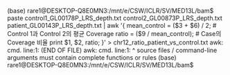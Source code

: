 (base) rare1@DESKTOP-Q8E0MN3:/mnt/e/CSW/ICLR/SV/MED13L/bam$ paste control1_GL00178P_LRS_depth.txt control2_GL00873P_LRS_depth.txt patient_GL00143P_LRS_depth.txt | awk '{ mean_control = ($3 + $6) / 2; # Control 1과 Control 2의 평균 Coverage ratio = ($9 / mean_control); # Case의 Coverage 비율 print $1, $2, ratio; }' > chr12_ratio_patient_vs_control.txt
awk: cmd. line:1: (END OF FILE)
awk: cmd. line:1:                                 ^ source files / command-line arguments must contain complete functions or rules
(base) rare1@DESKTOP-Q8E0MN3:/mnt/e/CSW/ICLR/SV/MED13L/bam$
